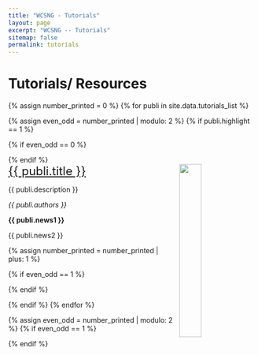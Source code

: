 ```yaml
---
title: "WCSNG - Tutorials"
layout: page
excerpt: "WCSNG -- Tutorials"
sitemap: false
permalink: tutorials
---
```


# Tutorials/ Resources


{% assign number_printed = 0 %}
{% for publi in site.data.tutorials_list %}

{% assign even_odd = number_printed | modulo: 2 %}
{% if publi.highlight == 1 %}

{% if even_odd == 0 %}
<div class="row">
{% endif %}

<div class="col-sm-8 clearfix">
 <div class="well">
  <pubtit> <font size="+2"><a href="{{ site.url }}{{ site.baseurl }}{{ publi.link.url }}">{{ publi.title }}</a></font></pubtit>
  <meta name="publi.keywords.name" content="{{ publi.keywords.content }}">
  <img src="{{ site.url }}{{ site.baseurl }}/assets/images/tutorialspic/remote_access.jpg" class="img-responsive" width="30%" style="float: right; margin-right: 5px; margin-left: 10px " />
  <p>{{ publi.description }}</p>
  <p><em>{{ publi.authors }}</em></p>
  <!--<p><strong><a href="{{ site.url }}{{ site.baseurl }}{{ publi.link.url }}.html">{{ publi.link.display }}</a></strong></p>-->
  <p class="text-danger"><strong> {{ publi.news1 }}</strong></p>
  <p> {{ publi.news2 }}</p>
  <!--<p><strong><a href="{{ site.url }}{{ site.baseurl }}/{{ publi.website.url }}">{{ publi.website.display }}</a></strong></p>-->
 </div>
</div>

{% assign number_printed = number_printed | plus: 1 %}

{% if even_odd == 1 %}
</div>
{% endif %}

{% endif %}
{% endfor %}

{% assign even_odd = number_printed | modulo: 2 %}
{% if even_odd == 1 %}
</div>
{% endif %}

<!--Our overarching goal is to explore and understand new quantum states of electronic matter on the atomic scale. To do so, we use and develop novel spectroscopic-imaging scanning tunneling microscopy (SI-STM) tools to visualize the relevant quantum mechanical degrees of freedom.

Questions of interest include: (i), How does the Mott state collapse upon doping and how is this related to the complex phase diagram of high-temperature superconductors? (ii), What is the strange metal phase seen in correlated electron systems? Is this an exotic long-range entangled state? What is the mechanism of dissipation in that state? (iii), Why is the transition temperature in high-temperature superconductors so high? 
 
![]({{ site.url }}{{ site.baseurl }}/images/respic/layers_real.jpg){: style="width: 300px; float: right; border: 10px"}

Currently, our instrument of choice  is SI-STM.  State-of-the-art SI-STM measures an array of tunneling spectra on a given sample, registered to the atomic sites with picometer precision. Each is proportional to the local density of states at a given location. Ideally, the recorded spectra are so tightly packed that the measurement yields a three-dimensional mapping of the local density of states as a function of locations and energy. This is shown on the image on the right-hand side (10x10 nm2), and its Fourier transform, below.

The quantum materials which we will investigate encapsulate some of the great unsolved mysteries of physics. They include high-temperature superconductors, quantum-critical compounds, graphene, and topological electronic matter that can be used for error-resistant quantum computing.

![]({{ site.url }}{{ site.baseurl }}/images/respic/layers_fft.jpg){: style="width: 300px; float: left; border: 10px"}

A main goal is to use modern technology to build the new instrumentation needed to understand these quantum materials. I learned my trade in [Seamus Davis’ SI-STM lab](http://davisgroup.lassp.cornell.edu/) and with [Felix Baumberger](http://dpmc.unige.ch/gr_baumberger/index.html), and later moved as an [ETH fellow](http://www.ethfellows.ethz.ch/) to [Andreas Wallraff’s qudev lab](http://www.qudev.ethz.ch/) where we investigated coupled cavity arrays in circuit QED. This allowed me to learn new techniques such as high frequency measurements, low temperature noise-free amplification, and quantum-limited measurements. The goal is to combine these with SI-STM.

This will enable the instrumental capabilities to visualize the different quantum mechanical degrees of freedom needed to understand next-generation quantum materials. STM will be the main method, but we use different spectroscopic-imaging techniques to visualize not only the topography, but also the density of states, spins, and other degrees of freedom hidden below the surface.
-->
